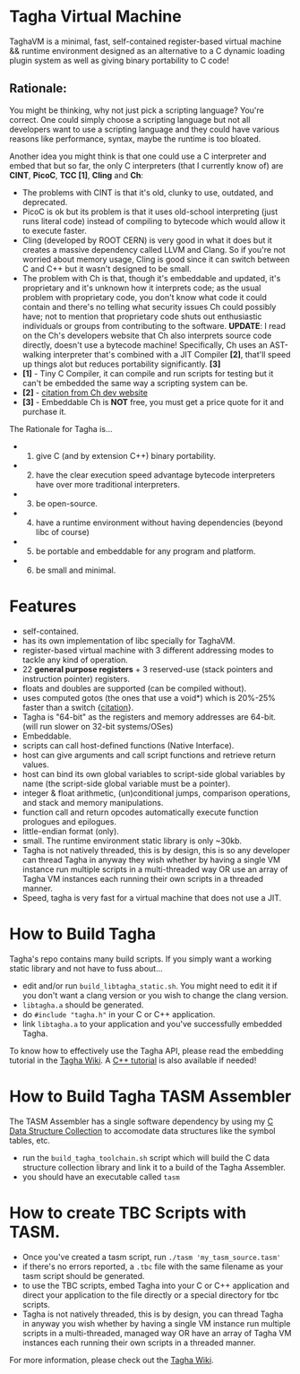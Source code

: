 # Tagha Virtual Machine
TaghaVM is a minimal, fast, self-contained register-based virtual machine && runtime environment designed as an alternative to a C dynamic loading plugin system as well as giving binary portability to C code!

## Rationale:
You might be thinking, why not just pick a scripting language? You're correct. One could simply choose a scripting language but not all developers want to use a scripting language and they could have various reasons like performance, syntax, maybe the runtime is too bloated.

Another idea you might think is that one could use a C interpreter and embed that but so far, the only C interpreters (that I currently know of) are **CINT**, **PicoC**, **TCC [1]**, **Cling** and **Ch**:
- The problems with CINT is that it's old, clunky to use, outdated, and deprecated.
- PicoC is ok but its problem is that it uses old-school interpreting (just runs literal code) instead of compiling to bytecode which would allow it to execute faster.
- Cling (developed by ROOT CERN) is very good in what it does but it creates a massive dependency called LLVM and Clang. So if you're not worried about memory usage, Cling is good since it can switch between C and C++ but it wasn't designed to be small.
- The problem with Ch is that, though it's embeddable and updated, it's proprietary and it's unknown how it interprets code; as the usual problem with proprietary code, you don't know what code it could contain and there's no telling what security issues Ch could possibly have; not to mention that proprietary code shuts out enthusiastic individuals or groups from contributing to the software. **UPDATE**: I read on the Ch's developers website that Ch also interprets source code directly, doesn't use a bytecode machine! Specifically, Ch uses an AST-walking interpreter that's combined with a JIT Compiler **[2]**, that'll speed up things alot but reduces portability significantly. **[3]**
- **[1]** - Tiny C Compiler, it can compile and run scripts for testing but it can't be embedded the same way a scripting system can be.
- **[2]** - [citation from Ch dev website](https://www.softintegration.com/support/faq/embed.html#bytecode)
- **[3]** - Embeddable Ch is **NOT** free, you must get a price quote for it and purchase it.

The Rationale for Tagha is...
+ 1. give C (and by extension C++) binary portability.
+ 2. have the clear execution speed advantage bytecode interpreters have over more traditional interpreters.
+ 3. be open-source.
+ 4. have a runtime environment without having dependencies (beyond libc of course)
+ 5. be portable and embeddable for any program and platform.
+ 6. be small and minimal.

# Features
* self-contained.
* has its own implementation of libc specially for TaghaVM.
* register-based virtual machine with 3 different addressing modes to tackle any kind of operation.
* 22 **general purpose registers** + 3 reserved-use (stack pointers and instruction pointer) registers.
* floats and doubles are supported (can be compiled without).
* uses computed gotos (the ones that use a void\*) which is 20%-25% faster than a switch {[citation](http://eli.thegreenplace.net/2012/07/12/computed-goto-for-efficient-dispatch-tables)}.
* Tagha is "64-bit" as the registers and memory addresses are 64-bit. (will run slower on 32-bit systems/OSes)
* Embeddable.
* scripts can call host-defined functions (Native Interface).
* host can give arguments and call script functions and retrieve return values.
* host can bind its own global variables to script-side global variables by name (the script-side global variable must be a pointer).
* integer & float arithmetic, (un)conditional jumps, comparison operations, and stack and memory manipulations.
* function call and return opcodes automatically execute function prologues and epilogues.
* little-endian format (only).
* small. The runtime environment static library is only ~30kb.
* Tagha is not natively threaded, this is by design, this is so any developer can thread Tagha in anyway they wish whether by having a single VM instance run multiple scripts in a multi-threaded way OR use an array of Tagha VM instances each running their own scripts in a threaded manner.
* Speed, tagha is very fast for a virtual machine that does not use a JIT.

# How to Build Tagha
Tagha's repo contains many build scripts. If you simply want a working static library and not have to fuss about...
* edit and/or run `build_libtagha_static.sh`. You might need to edit it if you don't want a clang version or you wish to change the clang version.
* `libtagha.a` should be generated.
* do `#include "tagha.h"` in your C or C++ application.
* link `libtagha.a` to your application and you've successfully embedded Tagha.

To know how to effectively use the Tagha API, please read the embedding tutorial in the [Tagha Wiki](https://github.com/assyrianic/Tagha-Virtual-Machine/wiki/Embedding-Tagha-to-your-Application!-(C)). A [C++ tutorial](https://github.com/assyrianic/Tagha-Virtual-Machine/wiki/Embedding-Tagha-to-your-Application!-(C-Plus-Plus)) is also available if needed!

# How to Build Tagha TASM Assembler
The TASM Assembler has a single software dependency by using my [C Data Structure Collection](https://github.com/assyrianic/C-Data-Structure-Collection) to accomodate data structures like the symbol tables, etc.

* run the `build_tagha_toolchain.sh` script which will build the C data structure collection library and link it to a build of the Tagha Assembler.
* you should have an executable called `tasm`

# How to create TBC Scripts with TASM.
* Once you've created a tasm script, run `./tasm 'my_tasm_source.tasm'`
* if there's no errors reported, a `.tbc` file with the same filename as your tasm script should be generated.
* to use the TBC scripts, embed Tagha into your C or C++ application and direct your application to the file directly or a special directory for tbc scripts.
* Tagha is not natively threaded, this is by design, you can thread Tagha in anyway you wish whether by having a single VM instance run multiple scripts in a multi-threaded, managed way OR have an array of Tagha VM instances each running their own scripts in a threaded manner.

For more information, please check out the [Tagha Wiki](https://github.com/assyrianic/Tagha-Virtual-Machine/wiki).
